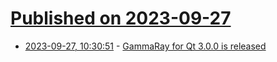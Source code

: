 # [Published on 2023-09-27](index.md)

* [2023-09-27, 10:30:51](https://lobste.rs/s/g1zzsd/gammaray_for_qt_3_0_0_is_released) - [GammaRay for Qt 3.0.0 is released](https://www.kdab.com/gammaray-3-0-0-is-released/)

